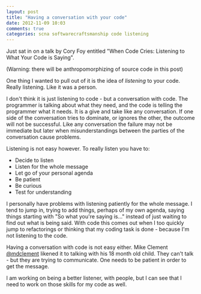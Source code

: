 ```yaml
---
layout: post
title: "Having a conversation with your code"
date: 2012-11-09 10:03
comments: true
categories: scna softwarecraftsmanship code listening
---
```


Just sat in on a talk by Cory Foy entitled "When Code Cries: Listening to What
Your Code is Saying".

(Warning: there will be anthropomorphizing of source code in this post)

One thing I wanted to pull out of it is the idea of *listening* to your code.
Really listening. Like it was a person. 

I don't think it is just listening to code - but a conversation with code. The
programmer is talking about what they need, and the code is telling the
programmer what it needs. It is a give and take like any conversation. If one
side of the conversation tries to dominate, or ignores the other, the outcome
will not be successful. Like any conversation the failure may not be immediate
but later when misunderstandings between the parties of the conversation cause
problems.

Listening is not easy however. To really listen you have to:

 - Decide to listen
 - Listen for the whole message
 - Let go of your personal agenda
 - Be patient
 - Be curious
 - Test for understanding

I personally have problems with listening patiently for the whole message.  I
tend to jump in, trying to add things, perhaps of my own agenda, saying things
starting with "So what you're saying is..." instead of just waiting to find
out what is being said. With code this comes out when I too quickly jump to
refactorings or thinking that my coding task is done - because I'm not
listening to the code.

Having a conversation with code is not easy either. Mike Clement
[@mdclement](https://twitter.com/mdclement) likened it to talking with his 18
month old child. They can't talk - but they are trying to communicate. One
needs to be patient in order to get the message.

I am working on being a better listener, with people, but I can see that I
need to work on those skills for my code as well.

